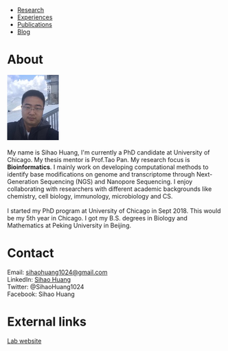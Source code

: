 * [Research](https://sihaohuanguc.github.io/research)
* [Experiences](https://sihaohuanguc.github.io/experiences)
* [Publications](https://sihaohuanguc.github.io/publications)
* [Blog](https://sihaohuanguc.github.io/blog)

# About
![titlis](./docs/assets/images/Titlis.jpg)
<br/>
<br/>
My name is Sihao Huang, I'm currently a PhD candidate at University of Chicago. My thesis mentor is Prof.Tao Pan. My research focus is **Bioinformatics**. I mainly work on developing computational methods to identify base modifications on genome and transcriptome through Next-Generation Sequencing (NGS) and Nanopore Sequencing. I enjoy collaborating with researchers with different academic backgrounds like chemistry, cell biology, immunology, microbiology and CS.
<br/>
<br/>
I started my PhD program at University of Chicago in Sept 2018. This would be my 5th year in Chicago. I got my B.S. degrees in Biology and Mathematics at Peking University in Beijing.

# Contact
Email: sihaohuang1024@gmail.com
<br/>
LinkedIn: [Sihao Huang](https://www.linkedin.com/in/sihao-huang-1aa545160/)
<br/>
Twitter: @SihaoHuang1024
<br/>
Facebook: Sihao Huang

# External links
[Lab website](https://openwetware.org/wiki/Pan_Lab)
<br/>



